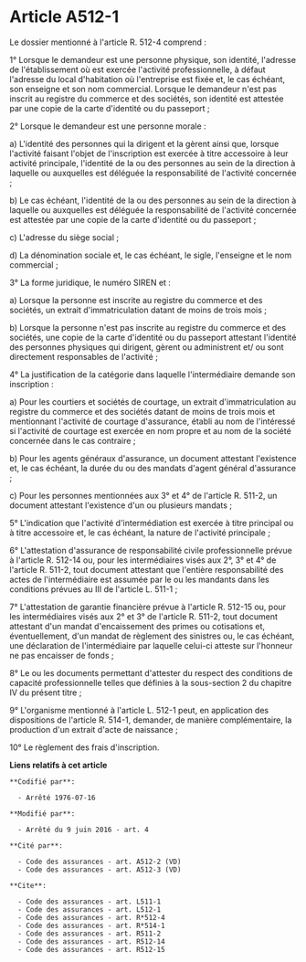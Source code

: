 # Article A512-1

Le dossier mentionné à l'article R. 512-4 comprend : 

1° Lorsque le demandeur est une personne physique, son identité, l'adresse de l'établissement où est exercée l'activité
professionnelle, à défaut l'adresse du local d'habitation où l'entreprise est fixée et, le cas échéant, son enseigne et son
nom commercial. Lorsque le demandeur n'est pas inscrit au registre du commerce et des sociétés, son identité est attestée par
une copie de la carte d'identité ou du passeport ; 

2° Lorsque le demandeur est une personne morale : 

a) L'identité des personnes qui la dirigent et la gèrent ainsi que, lorsque l'activité faisant l'objet de l'inscription est
exercée à titre accessoire à leur activité principale, l'identité de la ou des personnes au sein de la direction à laquelle
ou auxquelles est déléguée la responsabilité de l'activité concernée ; 

b) Le cas échéant, l'identité de la ou des personnes au sein de la direction à laquelle ou auxquelles est déléguée la
responsabilité de l'activité concernée est attestée par une copie de la carte d'identité ou du passeport ; 

c) L'adresse du siège social ; 

d) La dénomination sociale et, le cas échéant, le sigle, l'enseigne et le nom commercial ; 

3° La forme juridique, le numéro SIREN et : 

a) Lorsque la personne est inscrite au registre du commerce et des sociétés, un extrait d'immatriculation datant de moins de
trois mois ; 

b) Lorsque la personne n'est pas inscrite au registre du commerce et des sociétés, une copie de la carte d'identité ou du
passeport attestant l'identité des personnes physiques qui dirigent, gèrent ou administrent et/ ou sont directement
responsables de l'activité ; 

4° La justification de la catégorie dans laquelle l'intermédiaire demande son inscription : 

a) Pour les courtiers et sociétés de courtage, un extrait d'immatriculation au registre du commerce et des sociétés datant de
moins de trois mois et mentionnant l'activité de courtage d'assurance, établi au nom de l'intéressé si l'activité de courtage
est exercée en nom propre et au nom de la société concernée dans le cas contraire ; 

b) Pour les agents généraux d'assurance, un document attestant l'existence et, le cas échéant, la durée du ou des mandats
d'agent général d'assurance ; 

c) Pour les personnes mentionnées aux 3° et 4° de l'article R. 511-2, un document attestant l'existence d'un ou plusieurs
mandats ; 

5° L'indication que l'activité d'intermédiation est exercée à titre principal ou à titre accessoire et, le cas échéant, la
nature de l'activité principale ; 

6° L'attestation d'assurance de responsabilité civile professionnelle prévue à l'article R. 512-14 ou, pour les
intermédiaires visés aux 2°, 3° et 4° de l'article R. 511-2, tout document attestant que l'entière responsabilité des actes
de l'intermédiaire est assumée par le ou les mandants dans les conditions prévues au III de l'article L. 511-1 ; 

7° L'attestation de garantie financière prévue à l'article R. 512-15 ou, pour les intermédiaires visés aux 2° et 3° de
l'article R. 511-2, tout document attestant d'un mandat d'encaissement des primes ou cotisations et, éventuellement, d'un
mandat de règlement des sinistres ou, le cas échéant, une déclaration de l'intermédiaire par laquelle celui-ci atteste sur
l'honneur ne pas encaisser de fonds ; 

8° Le ou les documents permettant d'attester du respect des conditions de capacité professionnelle telles que définies à la
sous-section 2 du chapitre IV du présent titre ; 

9° L'organisme mentionné à l'article L. 512-1 peut, en application des dispositions de l'article R. 514-1, demander, de
manière complémentaire, la production d'un extrait d'acte de naissance ; 

10° Le règlement des frais d'inscription.

**Liens relatifs à cet article**

	**Codifié par**:

	  - Arrêté 1976-07-16

	**Modifié par**:

	  - Arrêté du 9 juin 2016 - art. 4

	**Cité par**:

	  - Code des assurances - art. A512-2 (VD)
	  - Code des assurances - art. A512-3 (VD)

	**Cite**:

	  - Code des assurances - art. L511-1
	  - Code des assurances - art. L512-1
	  - Code des assurances - art. R*512-4
	  - Code des assurances - art. R*514-1
	  - Code des assurances - art. R511-2
	  - Code des assurances - art. R512-14
	  - Code des assurances - art. R512-15
